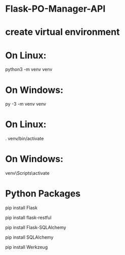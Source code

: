 # Flask-PO-Manager-API

# create virtual environment
# On Linux:

python3 -m venv venv

# On Windows:
 
 py -3 -m venv venv

# On Linux:
 
 . venv/bin/activate

# On Windows:

 venv\Scripts\activate

# Python Packages

 pip install Flask

 pip install flask-restful

 pip install Flask-SQLAlchemy

 pip install SQLAlchemy

 pip install Werkzeug

